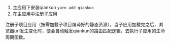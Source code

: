 1. 主应用下安装qiankun  `yarn add qiankun`
2. 在主应用中注册子应用

注册子项目应用（按需加载子项目编译好的静态资源），当子应用加载完之后，浏览器url发生变化时，便会自动触发qiankun的路由匹配逻辑，去执行子应用的生命周期函数。